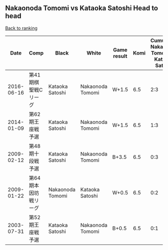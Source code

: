 ## Nakaonoda Tomomi vs Kataoka Satoshi Head to head

[Back to ranking](../../index.md)




| **Date** | **Comp** | **Black** | **White** | **Game result** | **Komi** | **Cumulative Nakaonoda Tomomi vs Kataoka Satoshi** | **Nakaonoda Tomomi streak** | **Kataoka Satoshi streak** | 
| --- | --- | --- | --- | --- | --- | --- | --- | --- |
| 2016-06-16 | 第41期棋聖戦Cリーグ | Kataoka Satoshi | Nakaonoda Tomomi | W+1.5 | 6.5 | 2:3 | 2 | 0 | 
| 2014-01-09 | 第62期王座戦予選 | Kataoka Satoshi | Nakaonoda Tomomi | W+1.5 | 6.5 | 1:3 | 1 | 0 | 
| 2009-02-12 | 第48期十段戦予選 | Kataoka Satoshi | Nakaonoda Tomomi | B+3.5 | 6.5 | 0:3 | 0 | 3 | 
| 2009-01-22 | 第64期本因坊戦リーグ | Nakaonoda Tomomi | Kataoka Satoshi | W+0.5 | 6.5 | 0:2 | 0 | 2 | 
| 2003-07-31 | 第52期王座戦予選 | Kataoka Satoshi | Nakaonoda Tomomi | B+0.5 | 6.5 | 0:1 | 0 | 1 |




